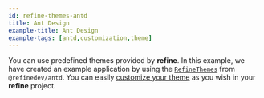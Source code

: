 ```yaml
---
id: refine-themes-antd
title: Ant Design
example-title: Ant Design
example-tags: [antd,customization,theme]
---
```


You can use predefined themes provided by **refine**. In this example, we have created an example application by using the [`RefineThemes`](/docs/api-reference/antd/theming/#predefined-themes) from `@refinedev/antd`. You can easily [customize your theme](/docs/api-reference/antd/theming/#overriding-the-themes) as you wish in your **refine** project.

<CodeSandboxExample path="theme-antd-demo" />
